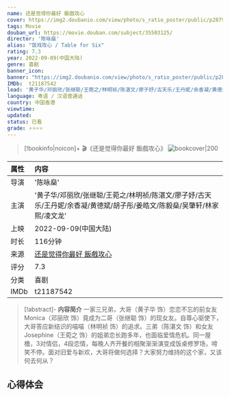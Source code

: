 ```yaml
---
name: 还是觉得你最好 飯戲攻心
cover: https://img2.doubanio.com/view/photo/s_ratio_poster/public/p2879301401.jpg
tags: Movie
douban_url: https://movie.douban.com/subject/35503125/
director: '陈咏燊'
alias: "饭戏攻心 / Table for Six"
rating: 7.3
year: 2022-09-09(中国大陆)
genre: 喜剧
banner_icon: 
banner: "https://img2.doubanio.com/view/photo/s_ratio_poster/public/p2879301401.jpg"
IMDb:  t21187542
lead: '黄子华/邓丽欣/张继聪/王菀之/林明祯/陈湛文/廖子妤/古天乐/王丹妮/余香凝/黄德斌/胡子彤/姜皓文/陈毅燊/吴肇轩/林家熙/凌文龙' 
language: 粤语 / 汉语普通话 
country: 中国香港 
viewtime:
updated: 
status: 已看
grade: ⭐️⭐️⭐️⭐️
---
```

> [!bookinfo|noicon]+ 🎬《还是觉得你最好 飯戲攻心》
> ![bookcover|200](https://img2.doubanio.com/view/photo/s_ratio_poster/public/p2879301401.jpg)
>
| 属性 | 内容                                       |
|:---- |:------------------------------------------ |
| 导演 | '陈咏燊'                         |
| 主演 | '黄子华/邓丽欣/张继聪/王菀之/林明祯/陈湛文/廖子妤/古天乐/王丹妮/余香凝/黄德斌/胡子彤/姜皓文/陈毅燊/吴肇轩/林家熙/凌文龙'                             |
| 上映 | 2022-09-09(中国大陆)                             |
| 时长 | 116分钟                   |
| 来源 | [还是觉得你最好 飯戲攻心](https://movie.douban.com/subject/35503125/) |
| 评分 | 7.3                           |
| 分类 | 喜剧                            |
| IMDb | t21187542                             | 

> [!abstract]- **内容简介**
>  一家三兄弟，大哥（黄子华 饰）恋恋不忘的前女友Monica（邓丽欣 饰）竟成为二哥（张继聪 饰）的现女友。自尊心驱使下，大哥答应新结识的喵喵（林明祯 饰）的追求。三弟（陈湛文 饰）和女友Josephine（王菀之  饰）的姐弟恋长跑多年，也面临爱情危机。同一屋檐，3对情侣，4段恋情，每晚人齐开餐的相聚渐渐演变成饭桌修罗场，啼笑不停。面对旧爱与新欢，大哥将做何选择？大家努力维持的这个家，又该何去何从？
>  
## 心得体会
